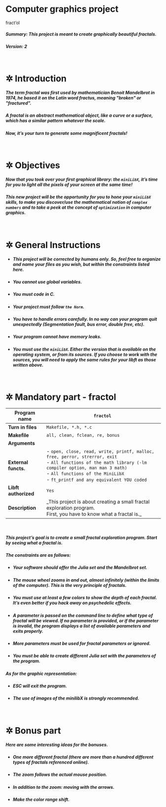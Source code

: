 # Computer graphics project

fract’ol

##### _Summary: This project is meant to create graphically beautiful fractals._

##### _Version: 2_

<br>

# ✲ Introduction

##### _The term fractal was first used by mathematician Benoit Mandelbrot in 1974, he based it on the Latin word fractus, meaning "broken" or "fractured"._

##### _A fractal is an abstract mathematical object, like a curve or a surface, which has a similar pattern whatever the scale._

##### _Now, it’s your turn to generate some magnificent fractals!_

<br>

# ✲ Objectives

##### _Now that you took over your first graphical library: the `miniLibX`, it’s time for you to light all the pixels of your screen at the same time!_

##### _This new project will be the opportunity for you to hone your `miniLibX` skills, to make you discover/use the mathematical notion of `complex numbers` and to take a peek at the concept of `optimization` in computer graphics._

<br>

# ✲ General Instructions

- ##### _This project will be corrected by humans only. So, feel free to organize and name your files as you wish, but within the constraints listed here._

- ##### _You cannot use global variables._

- ##### _You must code in C._

- ##### _Your project must follow `the Norm`._

- ##### _You have to handle errors carefully. In no way can your program quit unexpectedly (Segmentation fault, bus error, double free, etc)._

- ##### _Your program cannot have memory leaks._

- ##### _You must use the `miniLibX`. Either the version that is available on the operating system, or from its sources. If you choose to work with the sources, you will need to apply the same rules for your libft as those written above._

<br>

# ✲ Mandatory part - fractol

| **Program name**     | `fractol`                                                                                                                                                                                                                                          |
| -------------------- | -------------------------------------------------------------------------------------------------------------------------------------------------------------------------------------------------------------------------------------------------- |
| **Turn in files**    | `Makefile, *.h, *.c`                                                                                                                                                                                                                               |
| **Makefile**         | `all, clean, fclean, re, bonus`                                                                                                                                                                                                                    |
| **Arguments**        |                                                                                                                                                                                                                                                    |
| **External functs.** | - `open, close, read, write, printf, malloc, free, perror, strerror, exit` <br> - `All functions of the math library (-lm compiler option, man man 3 math)` <br> - `All functions of the MiniLibX` <br> - `ft_printf and any equivalent YOU coded` |
| **Libft authorized** | `Yes`                                                                                                                                                                                                                                              |
| **Description**      | \_This project is about creating a small fractal exploration program. <br> First, you have to know what a fractal is.\_                                                                                                                            |

<br>

##### _This project’s goal is to create a small fractal exploration program. Start by seeing what a fractal is._

##### _The constraints are as follows:_

- ##### _Your software should offer the Julia set and the Mandelbrot set._

- ##### _The mouse wheel zooms in and out, almost infinitely (within the limits of the computer). This is the very principle of fractals._

- ##### _You must use at least a few colors to show the depth of each fractal. It’s even better if you hack away on psychedelic effects._

- ##### _A parameter is passed on the command line to define what type of fractal will be viewed. If no parameter is provided, or if the parameter is invalid, the program displays a list of available parameters and exits properly._

- ##### _More parameters must be used for fractal parameters or ignored._

- ##### _You must be able to create different Julia set with the parameters of the program._

##### _As for the graphic representation:_

- ##### _ESC will exit the program._

- ##### _The use of images of the minilibX is strongly recommended._

<br>

# ✲ Bonus part

##### _Here are some interesting ideas for the bonuses._

- ##### _One more different fractal (there are more than a hundred different types of fractals referenced online)._

- ##### _The zoom follows the actual mouse position._

- ##### _In addition to the zoom: moving with the arrows._

- ##### _Make the color range shift._
